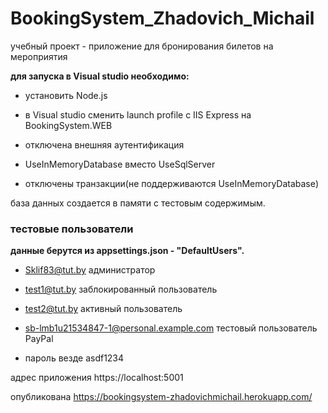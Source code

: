 # BookingSystem_Zhadovich_Michail
учебный проект  -   приложение для бронирования билетов на мероприятия

**для запуска в Visual studio необходимо:**
 * установить Node.js
 * в Visual studio сменить launch profile  с   IIS Express на  BookingSystem.WEB

 * отключена внешняя аутентификация
 * UseInMemoryDatabase вместо UseSqlServer
 * отключены транзакции(не поддерживаются UseInMemoryDatabase)

база данных создается в памяти с тестовым содержимым.

### тестовые пользователи
**данные берутся из appsettings.json - "DefaultUsers".**
* Sklif83@tut.by    администратор
* test1@tut.by      заблокированный пользователь
* test2@tut.by      активный пользователь

* sb-lmb1u21534847-1@personal.example.com     тестовый пользователь PayPal 
* пароль везде   asdf1234

адрес приложения
https://localhost:5001

опубликована 
https://bookingsystem-zhadovichmichail.herokuapp.com/
